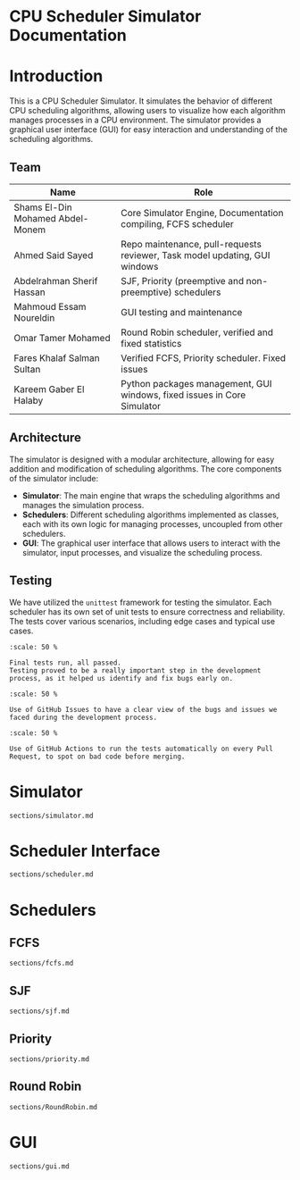 # CPU Scheduler Simulator Documentation

# Introduction

This is a CPU Scheduler Simulator. It simulates the behavior of different CPU scheduling algorithms, allowing users to visualize how each algorithm manages processes in a CPU environment. The simulator provides a graphical user interface (GUI) for easy interaction and understanding of the scheduling algorithms.

## Team
| Name                             | Role                                                                       |
|----------------------------------|----------------------------------------------------------------------------|
| Shams El-Din Mohamed Abdel-Monem | Core Simulator Engine, Documentation compiling, FCFS scheduler             |
| Ahmed Said Sayed                 | Repo maintenance, pull-requests reviewer, Task model updating, GUI windows |
| Abdelrahman Sherif Hassan        | SJF, Priority (preemptive and non-preemptive) schedulers                   |
| Mahmoud Essam Noureldin          | GUI testing and maintenance                                                |
| Omar Tamer Mohamed               | Round Robin scheduler, verified and fixed statistics                       |
| Fares Khalaf Salman Sultan       | Verified FCFS, Priority scheduler. Fixed issues                            |
| Kareem Gaber El Halaby           | Python packages management, GUI windows, fixed issues in Core Simulator    |

## Architecture

The simulator is designed with a modular architecture, allowing for easy addition and modification of scheduling algorithms. The core components of the simulator include:
- **Simulator**: The main engine that wraps the scheduling algorithms and manages the simulation process.
- **Schedulers**: Different scheduling algorithms implemented as classes, each with its own logic for managing processes, uncoupled from other schedulers.
- **GUI**: The graphical user interface that allows users to interact with the simulator, input processes, and visualize the scheduling process.

## Testing

We have utilized the `unittest` framework for testing the simulator. Each scheduler has its own set of unit tests to ensure correctness and reliability. The tests cover various scenarios, including edge cases and typical use cases.

```{figure} testing1.png
:scale: 50 %

Final tests run, all passed.
Testing proved to be a really important step in the development process, as it helped us identify and fix bugs early on.
```

```{figure} github1.png
:scale: 50 %

Use of GitHub Issues to have a clear view of the bugs and issues we faced during the development process.
```

```{figure} gactions1.png
:scale: 50 %

Use of GitHub Actions to run the tests automatically on every Pull Request, to spot on bad code before merging.
```


# Simulator
```{toctree}
sections/simulator.md
```

# Scheduler Interface
```{toctree}
sections/scheduler.md
```

# Schedulers

## FCFS
```{toctree}
sections/fcfs.md
```

## SJF
```{toctree}
sections/sjf.md
```

## Priority
```{toctree}
sections/priority.md
```

## Round Robin
```{toctree}
sections/RoundRobin.md
```
# GUI

```{toctree}
sections/gui.md
```